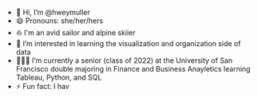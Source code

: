 - 👋 Hi, I’m @hweymuller
- 😄 Pronouns: she/her/hers
- ⛵️ I'm an avid sailor and alpine skiier
- 💭 I’m interested in learning the visualization and organization side of data
- 👩🏼‍💻 I’m currently a senior (class of 2022) at the University of San Francisco double majoring in Finance and Business Anayletics learning Tableau, Python, and SQL
- ⚡ Fun fact: I hav

<!---
hweymuller/hweymuller is a ✨ special ✨ repository because its `README.md` (this file) appears on your GitHub profile.
You can click the Preview link to take a look at your changes.
--->
